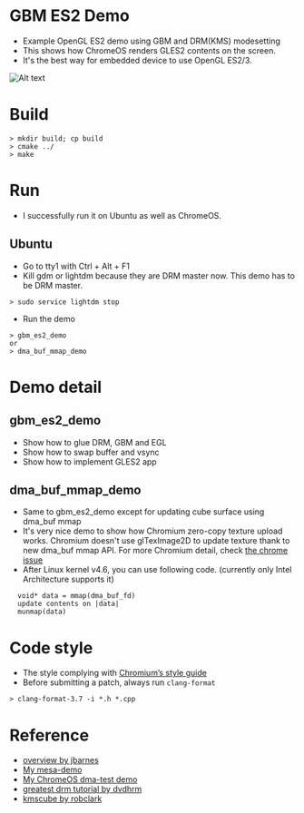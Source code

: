 # GBM ES2 Demo
* Example OpenGL ES2 demo using GBM and DRM(KMS) modesetting
* This shows how ChromeOS renders GLES2 contents on the screen.
* It's the best way for embedded device to use OpenGL ES2/3.

![Alt text](https://github.com/ds-hwang/gbm_es2_demo/blob/master/images/screenshot.jpg "dma_buf_mmap_demo screenshot")

# Build
```
> mkdir build; cp build
> cmake ../
> make
```

# Run
* I successfully run it on Ubuntu as well as ChromeOS.

## Ubuntu
* Go to tty1 with Ctrl + Alt + F1
* Kill gdm or lightdm because they are DRM master now. This demo has to be DRM master.
```
> sudo service lightdm stop
```

* Run the demo
```
> gbm_es2_demo
or
> dma_buf_mmap_demo
```

# Demo detail
## gbm_es2_demo
* Show how to glue DRM, GBM and EGL
* Show how to swap buffer and vsync
* Show how to implement GLES2 app

## dma_buf_mmap_demo
* Same to gbm_es2_demo except for updating cube surface using dma_buf mmap
* It's very nice demo to show how Chromium zero-copy texture upload works. Chromium doesn't use glTexImage2D to update texture thank to new dma_buf mmap API. For more Chromium detail, check [the chrome issue](crbug.com/475633)
* After Linux kernel v4.6, you can use following code. (currently only Intel Architecture supports it)
```
  void* data = mmap(dma_buf_fd)
  update contents on |data|
  munmap(data)
```

# Code style
* The style complying with [Chromium’s style guide](http://www.chromium.org/developers/coding-style)
* Before submitting a patch, always run `clang-format`
```
> clang-format-3.7 -i *.h *.cpp
```

# Reference
* [overview by jbarnes](http://virtuousgeek.org/blog/index.php/jbarnes/2011/10/31/writing_stanalone_programs_with_egl_and_)
* [My mesa-demo](https://lists.freedesktop.org/archives/mesa-dev/2016-April/114985.html)
* [My ChromeOS dma-test demo](https://chromium-review.googlesource.com/#/c/340953/5)
* [greatest drm tutorial by dvdhrm](https://github.com/dvdhrm/docs)
* [kmscube by robclark](https://github.com/robclark/kmscube)